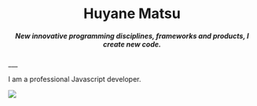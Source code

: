 <h1 align="center">
    <b>
        Huyane Matsu
    </b>
</h1>

<h5 align="center">
    New innovative programming disciplines, frameworks and products, I create new code.
</h5>
___

I am a professional Javascript developer.

<img align="center" src="https://github-readme-stats.vercel.app/api/top-langs/?username=HuyaneMatsu&layout=compact&card_width=443&show_icons=true&show_icons=true&theme=calm&hide_border=true"/><br>
